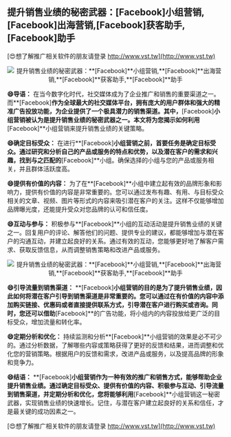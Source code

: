 ## **提升销售业绩的秘密武器：**[Facebook]**小组营销,**[Facebook]**出海营销,**[Facebook]**获客助手,**[Facebook]**助手**

[😍想了解推广相关软件的朋友请登录 http://www.vst.tw](http://www.vst.tw)

 <center><img src="https://vst.tw/MP4/tuiguang/png/1.png" alt="提升销售业绩的秘密武器：**[Facebook]**小组营销,**[Facebook]**出海营销,**[Facebook]**获客助手,**[Facebook]**助手"></center>

**😄导语：**
在当今数字化时代，社交媒体成为了企业推广和销售的重要渠道之一。而**[Facebook]**作为全球最大的社交媒体平台，拥有庞大的用户群体和强大的精准广告投放功能，为企业提供了一个极具潜力的销售渠道。其中，**[Facebook]**小组营销被认为是提升销售业绩的秘密武器之一。本文将为您揭示如何利用**[Facebook]**小组营销来提升销售业绩的关键策略。

**😄确定目标受众：**
在进行**[Facebook]**小组营销之前，首要任务是确定目标受众。通过研究和分析自己的产品或服务的特点和优势，以及潜在客户的需求和兴趣，找到与之匹配的**[Facebook]**小组。确保选择的小组与您的产品或服务相关，并且群体活跃度高。

**😄提供有价值的内容：**
为了在**[Facebook]**小组中建立起有效的品牌形象和影响力，提供有价值的内容是非常重要的。您可以通过发布有趣、有用、与目标受众相关的文章、视频、图片等形式的内容来吸引潜在客户的关注。这样不仅能够增加品牌曝光度，还能提升受众对您品牌的认可和信任度。

**😄互动与参与：**
积极参与**[Facebook]**小组的互动活动是提升销售业绩的关键之一。回复用户的评论、解答他们的问题、提供专业的建议，都能够增加与潜在客户的沟通互动，并建立起良好的关系。通过有效的互动，您能够更好地了解客户需求、获取反馈信息，从而调整销售策略和改进产品或服务。

 <center><img src="https://vst.tw/MP4/tuiguang/png/8.png" alt="提升销售业绩的秘密武器：**[Facebook]**小组营销,**[Facebook]**出海营销,**[Facebook]**获客助手,**[Facebook]**助手"></center>

**😄引导流量到销售渠道：**
**[Facebook]**小组营销的目的是为了提升销售业绩，因此如何将潜在客户引导到销售渠道是非常重要的。您可以通过在有价值的内容中添加购买链接、优惠码或者直接提供联系方式，引导潜在客户进行购买或咨询。同时，您还可以借助**[Facebook]**的广告功能，将小组内的内容投放给更广泛的目标受众，增加流量和转化率。

**😄定期分析和优化：**
持续监测和分析**[Facebook]**小组营销的效果是必不可少的。通过分析数据，了解哪些内容或策略获得了更好的反馈和结果，进而调整和优化您的营销策略。根据用户的反馈和需求，改进产品或服务，以及提高品牌的形象和竞争力。

**😄结语：**
**[Facebook]**小组营销作为一种有效的推广和销售方式，能够帮助企业提升销售业绩。通过确定目标受众、提供有价值的内容、积极参与互动、引导流量到销售渠道，并定期分析和优化，您将能够利用**[Facebook]**小组营销这一秘密武器，实现销售业绩的快速增长。记住，与潜在客户建立起良好的关系和信任，才是最关键的成功因素之一。

[😍想了解推广相关软件的朋友请登录 http://www.vst.tw](http://www.vst.tw)



